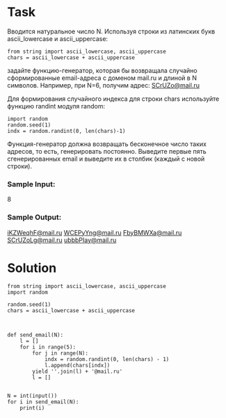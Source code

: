 # Task

Вводится натуральное число N. Используя строки из латинских букв ascii_lowercase и ascii_uppercase:

```
from string import ascii_lowercase, ascii_uppercase
chars = ascii_lowercase + ascii_uppercase
```

задайте функцию-генератор, которая бы возвращала случайно сформированные email-адреса с доменом mail.ru и длиной в N символов. Например, при N=6, получим адрес: SCrUZo@mail.ru

Для формирования случайного индекса для строки chars используйте функцию randint модуля random:

```
import random
random.seed(1)
indx = random.randint(0, len(chars)-1)
```

Функция-генератор должна возвращать бесконечное число таких адресов, то есть, генерировать постоянно. Выведите первые пять сгенерированных email и выведите их в столбик (каждый с новой строки).

### Sample Input:

8

### Sample Output:

iKZWeqhF@mail.ru
WCEPyYng@mail.ru
FbyBMWXa@mail.ru
SCrUZoLg@mail.ru
ubbbPIay@mail.ru

# Solution
```
from string import ascii_lowercase, ascii_uppercase
import random

random.seed(1)
chars = ascii_lowercase + ascii_uppercase



def send_email(N):    
    l = []
    for i in range(5):
        for j in range(N):
            indx = random.randint(0, len(chars) - 1)
            l.append(chars[indx])
        yield ''.join(l) + '@mail.ru'
        l = []

        
N = int(input())
for i in send_email(N):
    print(i)
```